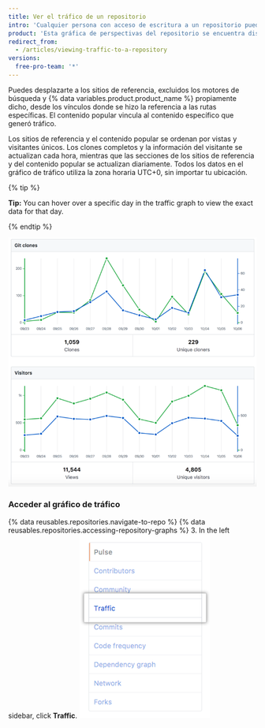 ```yaml
---
title: Ver el tráfico de un repositorio
intro: 'Cualquier persona con acceso de escritura a un repositorio puede ver su tráfico, incluidos los clones completos (no recuperaciones), los visitantes de los últimos 14 días, sitios de referencia y contenido popular en el gráfico de tráfico.'
product: 'Esta gráfica de perspectivas del repositorio se encuentra disponible en los repositorios públicos con {% data variables.product.prodname_free_user %} y {% data variables.product.prodname_free_team %} para organizaciones, y en los repositorios privados y públicos con {% data variables.product.prodname_pro %}, {% data variables.product.prodname_team %}, y {% data variables.product.prodname_ghe_cloud %}.{% if currentVersion == "free-pro-team@latest" %} Para obtener más información, consulta las secciones "[Acerca de las gráficas de los repositorios](/articles/about-repository-graphs)" y "[productos de {% data variables.product.prodname_dotcom %}](/articles/github-s-products)."{% endif %}'
redirect_from:
  - /articles/viewing-traffic-to-a-repository
versions:
  free-pro-team: '*'
---
```


Puedes desplazarte a los sitios de referencia, excluidos los motores de búsqueda y {% data variables.product.product_name %} propiamente dicho, desde los vínculos donde se hizo la referencia a las rutas específicas. El contenido popular vincula al contenido específico que generó tráfico.

Los sitios de referencia y el contenido popular se ordenan por vistas y visitantes únicos. Los clones completos y la información del visitante se actualizan cada hora, mientras que las secciones de los sitios de referencia y del contenido popular se actualizan diariamente. Todos los datos en el gráfico de tráfico utiliza la zona horaria UTC+0, sin importar tu ubicación.

{% tip %}

**Tip:** You can hover over a specific day in the traffic graph to view the exact data for that day.

{% endtip %}

![Gráficos de tráfico del repositorio con una información de herramienta](/assets/images/help/graphs/repo_traffic_graphs_tooltip_dotcom.png)

### Acceder al gráfico de tráfico

{% data reusables.repositories.navigate-to-repo %}
{% data reusables.repositories.accessing-repository-graphs %}
3. In the left sidebar, click **Traffic**. ![Pestaña de tráfico](/assets/images/help/graphs/traffic_tab.png)
